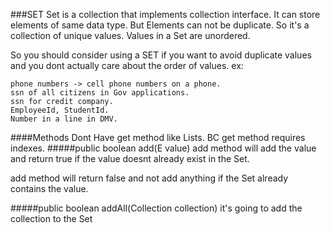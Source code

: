 ###SET
Set is a collection that implements collection 
interface. It can store elements of same data type.
But Elements can not be duplicate. So it's a
collection of unique values. 
Values in a Set are unordered. 

So you should consider using a SET if you 
want to avoid duplicate values and you dont 
actually care about the order of values.
ex:

    phone numbers -> cell phone numbers on a phone. 
    ssn of all citizens in Gov applications. 
    ssn for credit company.
    EmployeeId, StudentId. 
    Number in a line in DMV.
    
   
####Methods
Dont Have get method like Lists. BC get method requires indexes.
#####public boolean add(E value)
add method will add the value and return true if the value
doesnt already exist in the Set.

add method will return false and not add anything if the
Set already contains the value.

#####public boolean addAll(Collection collection)
it's going to add the collection to the Set









